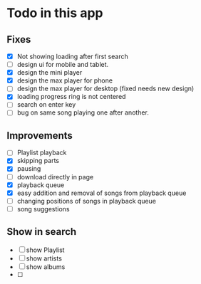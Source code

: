 # Todo in this app
## Fixes
- [x] Not showing loading after first search
- [ ] design ui for mobile and tablet.
- [x] design the mini player 
- [x] design the max player for phone
- [ ] design the max player for desktop (fixed needs new design)
- [x] loading progress ring is not centered
- [ ] search on enter key 
- [ ] bug on same song playing one after another.

## Improvements
- [ ] Playlist playback
- [x] skipping parts 
- [x] pausing
- [ ] download directly in page
- [x] playback queue 
- [x] easy addition and removal of songs from playback queue
- [ ] changing positions of songs in playback queue
- [ ] song suggestions

## Show in search

- [ ] show Playlist
- [ ] show artists
- [ ] show albums
- [ ] 
 